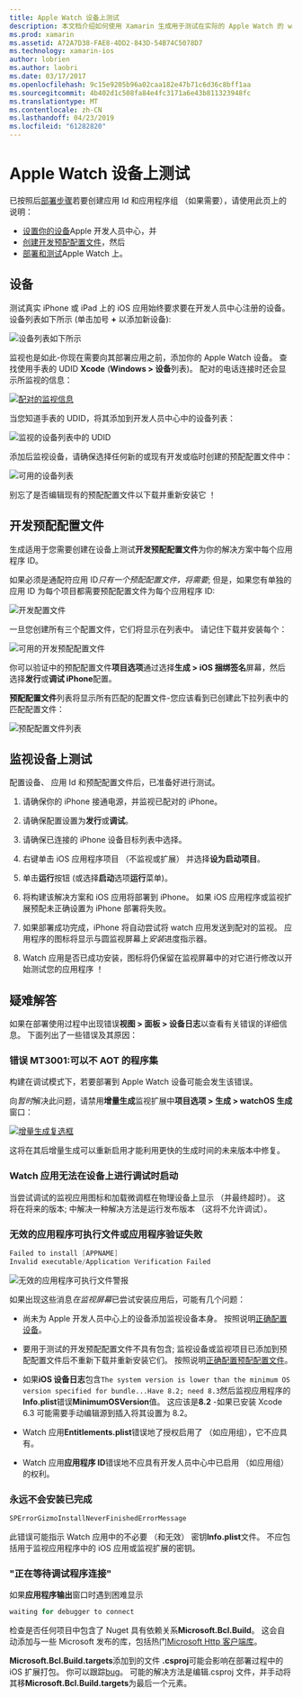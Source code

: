 ```yaml
---
title: Apple Watch 设备上测试
description: 本文档介绍如何使用 Xamarin 生成用于测试在实际的 Apple Watch 的 watchOS 应用部署。 它讨论了设备预配配置文件，测试，并提供一些故障排除提示。
ms.prod: xamarin
ms.assetid: A72A7D38-FAE8-4DD2-843D-54B74C5078D7
ms.technology: xamarin-ios
author: lobrien
ms.author: laobri
ms.date: 03/17/2017
ms.openlocfilehash: 9c15e9205b96a02caa182e47b71c6d36c8bff1aa
ms.sourcegitcommit: 4b402d1c508fa84e4fc3171a6e43b811323948fc
ms.translationtype: MT
ms.contentlocale: zh-CN
ms.lasthandoff: 04/23/2019
ms.locfileid: "61282820"
---
```

# <a name="testing-on-apple-watch-devices"></a>Apple Watch 设备上测试

已按照后[部署步骤](~/ios/watchos/deploy-test/index.md)若要创建应用 Id 和应用程序组 （如果需要），请使用此页上的说明：

- [设置你的设备](#devices)Apple 开发人员中心，并
- [创建开发预配配置文件](#profiles)，然后
- [部署和测试](#testing)Apple Watch 上。

<a name="devices" />

## <a name="devices"></a>设备

测试真实 iPhone 或 iPad 上的 iOS 应用始终要求要在开发人员中心注册的设备。 设备列表如下所示 (单击加号 **+** 以添加新设备):

![](device-images/devices-sml.png "设备列表如下所示")

监视也是如此-你现在需要向其部署应用之前，添加你的 Apple Watch 设备。 查找使用手表的 UDID **Xcode** (**Windows > 设备**列表)。 配对的电话连接时还会显示所监视的信息：

[![](device-images/xcode-devices-sml.png "配对的监视信息")](device-images/xcode-devices.png#lightbox)

当您知道手表的 UDID，将其添加到开发人员中心中的设备列表：

![](device-images/devices-watch-sml.png "监视的设备列表中的 UDID")

添加后监视设备，请确保选择任何新的或现有开发或临时创建的预配配置文件中：

![](device-images/devices-provisioning.png "可用的设备列表")

别忘了是否编辑现有的预配配置文件以下载并重新安装它 ！

<a name="profiles" />

## <a name="development-provisioning-profiles"></a>开发预配配置文件

生成适用于您需要创建在设备上测试**开发预配配置文件**为你的解决方案中每个应用程序 ID。

如果必须是通配符应用 ID*只有一个预配配置文件，将需要*; 但是，如果您有单独的应用 ID 为每个项目都需要预配配置文件为每个应用程序 ID:

![](device-images/provisioningprofile-development.png "开发配置文件")

一旦您创建所有三个配置文件，它们将显示在列表中。 请记住下载并安装每个：

![](device-images/provisioningprofiles.png "可用的开发预配配置文件")

你可以验证中的预配配置文件**项目选项**通过选择**生成 > iOS 捆绑签名**屏幕，然后选择**发行**或**调试 iPhone**配置。

**预配配置文件**列表将显示所有匹配的配置文件-您应该看到已创建此下拉列表中的匹配配置文件：

![](device-images/options-selectprofile.png "预配配置文件列表")


<a name="testing" />

## <a name="testing-on-a-watch-device"></a>监视设备上测试

配置设备、 应用 Id 和预配配置文件后，已准备好进行测试。

1. 请确保你的 iPhone 接通电源，并监视已配对的 iPhone。

2. 请确保配置设置为**发行**或**调试**。

3. 请确保已连接的 iPhone 设备目标列表中选择。

4. 右键单击 iOS 应用程序项目 （不监视或扩展） 并选择**设为启动项目**。

5. 单击**运行**按钮 (或选择**启动**选项**运行**菜单)。

6. 将构建该解决方案和 iOS 应用将部署到 iPhone。
  如果 iOS 应用程序或监视扩展预配未正确设置为 iPhone 部署将失败。

7. 如果部署成功完成，iPhone 将自动尝试将 watch 应用发送到配对的监视。 应用程序的图标将显示与圆监视屏幕上*安装*进度指示器。

8. Watch 应用是否已成功安装，图标将仍保留在监视屏幕中的对它进行修改以开始测试您的应用程序 ！


## <a name="troubleshooting"></a>疑难解答

如果在部署使用过程中出现错误**视图 > 面板 > 设备日志**以查看有关错误的详细信息。 下面列出了一些错误及其原因：

### <a name="error-mt3001-could-not-aot-the-assembly"></a>错误 MT3001:可以不 AOT 的程序集

构建在调试模式下，若要部署到 Apple Watch 设备可能会发生该错误。

向*暂时*解决此问题，请禁用**增量生成**监视扩展中**项目选项 > 生成 > watchOS 生成**窗口：

[![](device-images/disable-incremental-sml.png "增量生成复选框")](device-images/disable-incremental.png#lightbox)

这将在其后增量生成可以重新启用才能利用更快的生成时间的未来版本中修复。


### <a name="watch-app-fails-to-start-while-debugging-on-device"></a>Watch 应用无法在设备上进行调试时启动

当尝试调试的监视应用图标和加载微调框在物理设备上显示 （并最终超时）。 这将在将来的版本; 中解决一种解决方法是运行发布版本 （这将不允许调试）。


### <a name="invalid-application-executable-or-application-verification-failed"></a>无效的应用程序可执行文件或应用程序验证失败

```csharp
Failed to install [APPNAME]
Invalid executable/Application Verification Failed
```

![](device-images/invalid-application-executable.png "无效的应用程序可执行文件警报")

如果出现这些消息*在监视屏幕*已尝试安装应用后，可能有几个问题：

- 尚未为 Apple 开发人员中心上的设备添加监视设备本身。 按照说明[正确配置设备](#devices)。

- 要用于测试的开发预配配置文件不具有包含; 监视设备或监视项目已添加到预配配置文件后不重新下载并重新安装它们。 按照说明[正确配置预配配置文件](#profiles)。

- 如果**iOS 设备日志**包含`The system version is lower than the minimum OS version specified for bundle...Have 8.2; need 8.3`然后监视应用程序的**Info.plist**错误**MinimumOSVersion**值。
  这应该是**8.2** -如果已安装 Xcode 6.3 可能需要手动编辑源到插入将其设置为 8.2。

- Watch 应用**Entitlements.plist**错误地了授权启用了 （如应用组），它不应具有。

- Watch 应用**应用程序 ID**错误地不应具有开发人员中心中已启用 （如应用组） 的权利。



### <a name="install-never-finished"></a>永远不会安装已完成

```csharp
SPErrorGizmoInstallNeverFinishedErrorMessage
```

此错误可能指示 Watch 应用中的不必要 （和无效） 密钥**Info.plist**文件。 不应包括用于监视应用程序中的 iOS 应用或监视扩展的密钥。

<!--eg. NSLocationAlwaysUsageDescription -->


### <a name="waiting-for-debugger-to-connect"></a>"正在等待调试程序连接"

如果**应用程序输出**窗口时遇到困难显示

```csharp
waiting for debugger to connect
```

检查是否任何项目中包含了 Nuget 具有依赖关系**Microsoft.Bcl.Build**。 这会自动添加与一些 Microsoft 发布的库，包括热门[Microsoft Http 客户端库](https://www.nuget.org/packages/Microsoft.Net.Http/)。

**Microsoft.Bcl.Build.targets**添加到的文件 **.csproj**可能会影响在部署过程中的 iOS 扩展打包。 你可以跟踪[bug](https://bugzilla.xamarin.com/show_bug.cgi?id=29912)。
可能的解决方法是编辑.csproj 文件，并手动将其移**Microsoft.Bcl.Build.targets**为最后一个元素。

